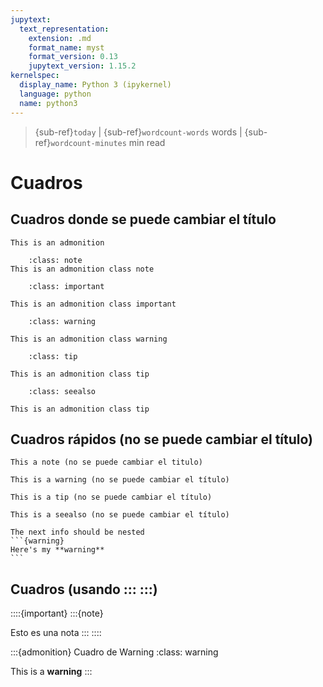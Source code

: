 ```yaml
---
jupytext:
  text_representation:
    extension: .md
    format_name: myst
    format_version: 0.13
    jupytext_version: 1.15.2
kernelspec:
  display_name: Python 3 (ipykernel)
  language: python
  name: python3
---
```


> {sub-ref}`today` | {sub-ref}`wordcount-words` words | {sub-ref}`wordcount-minutes` min read

# Cuadros

## Cuadros donde se puede cambiar el título

```{admonition} This is an admonition
This is an admonition
```

```{admonition} This is an admonition class note
    :class: note
This is an admonition class note
```

```{admonition} This is an admonition class important
    :class: important

This is an admonition class important
```

```{admonition} This is an admonition class warning
    :class: warning

This is an admonition class warning
```

```{admonition} This is an admonition class tip
    :class: tip

This is an admonition class tip
```

```{admonition} This is an admonition class tip
    :class: seealso

This is an admonition class tip
```

## Cuadros rápidos (no se puede cambiar el título)

```{note}
This a note (no se puede cambiar el titulo)
```

```{warning}
This is a warning (no se puede cambiar el título)
```

```{tip}
This is a tip (no se puede cambiar el título)
```

```{seealso}
This is a seealso (no se puede cambiar el título)
```

````{note}
The next info should be nested
```{warning}
Here's my **warning** 
```
````



## Cuadros (usando ::: :::)

::::{important} 
:::{note}

Esto es una nota
:::
::::



:::{admonition} Cuadro de Warning
:class: warning

This is a **warning**
:::
